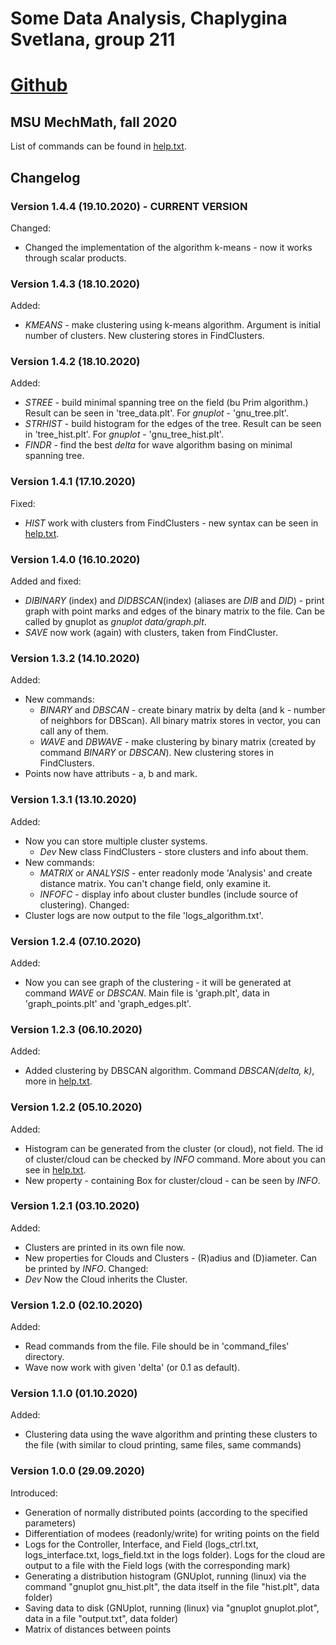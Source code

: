 <!-- markdownlint-disable-file MD001 -->
# Some Data Analysis, Chaplygina Svetlana, group 211

# [Github](https://github.com/Rinroli/something_inspiring)

## MSU MechMath, fall 2020

List of commands can be found in [help.txt](../help.txt).

## Changelog

### **Version 1.4.4 (19.10.2020)** - CURRENT VERSION

Changed:

* Сhanged the implementation of the algorithm k-means - now it works through scalar products.

### **Version 1.4.3 (18.10.2020)**

Added:

* *KMEANS* - make clustering using k-means algorithm. Argument is initial number of clusters. New clustering stores in FindClusters.

### **Version 1.4.2 (18.10.2020)**

Added:

* *STREE* - build minimal spanning tree on the field (bu Prim algorithm.)
  Result can be seen in 'tree_data.plt'. For *gnuplot* - 'gnu_tree.plt'.
* *STRHIST* - build histogram for the edges of the tree.
  Result can be seen in 'tree_hist.plt'. For *gnuplot* - 'gnu_tree_hist.plt'.
* *FINDR* - find the best *delta* for wave algorithm basing on minimal spanning tree.

### **Version 1.4.1 (17.10.2020)**

Fixed:

* *HIST* work with clusters from FindClusters - new syntax can be seen in [help.txt](../help.txt).

### **Version 1.4.0 (16.10.2020)**

Added and fixed:

* *DIBINARY* (index) and *DIDBSCAN*(index) (aliases are *DIB* and *DID*) - print graph with point marks and edges of the binary matrix to the file. Can be called by gnuplot as *gnuplot data/graph.plt*.
* *SAVE* now work (again) with clusters, taken from FindCluster.

### **Version 1.3.2 (14.10.2020)**

Added:

* New commands:
  + *BINARY* and *DBSCAN* - create binary matrix by delta (and k - number of neighbors for DBScan). All binary matrix stores in vector, you can call any of them.
  + *WAVE* and *DBWAVE* - make clustering by binary matrix (created by command *BINARY* or *DBSCAN*). New clustering stores in FindClusters.
* Points now have attributs - a, b and mark.

### **Version 1.3.1 (13.10.2020)**

Added:

- Now you can store multiple cluster systems.
  + *Dev* New class FindClusters - store clusters and info about them.
- New commands:
  + *MATRIX* or *ANALYSIS* - enter readonly mode 'Analysis' and create distance matrix. You can't change field, only examine it.
  + *INFOFC* - display info about cluster bundles (include source of clustering).
Changed:
- Сluster logs are now output to the file 'logs_algorithm.txt'.

### **Version 1.2.4 (07.10.2020)**

Added:

- Now you can see graph of the clustering - it will be generated at command *WAVE* or *DBSCAN*. Main file is 'graph.plt', data in 'graph_points.plt' and 'graph_edges.plt'.

### **Version 1.2.3 (06.10.2020)**

Added:

- Added clustering by DBSCAN algorithm. Command *DBSCAN(delta, k)*, more in [help.txt](../help.txt).

### **Version 1.2.2 (05.10.2020)**

Added:

- Histogram can be generated from the cluster (or cloud), not field.
      The id of cluster/cloud can be checked by *INFO* command. More about you can see in [help.txt](../help.txt).
- New property - containing Box for cluster/cloud - can be seen by *INFO*.

### **Version 1.2.1 (03.10.2020)**

Added:

- Clusters are printed in its own file now.
- New properties for Clouds and Clusters - (R)adius and (D)iameter. Can be printed by *INFO*.
Changed:
- *Dev* Now the Сloud inherits the Сluster.

### **Version 1.2.0 (02.10.2020)**

Added:

- Read commands from the file. File should be in 'command_files' directory.
- Wave now work with given 'delta' (or 0.1 as default).

### **Version 1.1.0 (01.10.2020)**

Added:

- Clustering data using the wave algorithm and printing these clusters to the file (with similar to cloud printing, same files, same commands)

### **Version 1.0.0 (29.09.2020)**

Introduced:

- Generation of normally distributed points (according to the specified parameters)
- Differentiation of modees (readonly/write) for writing points on the field
- Logs for the Controller, Interface, and Field (logs_ctrl.txt, logs_interface.txt, logs_field.txt in the logs folder). Logs for the cloud are output to a file with the Field logs (with the corresponding mark)
- Generating a distribution histogram (GNUplot, running (linux) via the command "gnuplot gnu_hist.plt", the data itself in the file "hist.plt", data folder)
- Saving data to disk (GNUplot, running (linux) via "gnuplot gnuplot.plot", data in a file "output.txt", data folder)
- Matrix of distances between points
